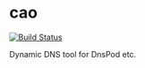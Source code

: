 # cao

[![Build Status](https://travis-ci.com/Qinka/cao.svg?token=xhmxxSyRqbMx5AwatyVL&branch=main)](https://travis-ci.com/Qinka/cao)

Dynamic DNS tool for DnsPod etc.
